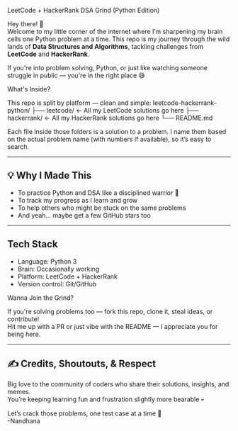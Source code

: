  LeetCode + HackerRank DSA Grind (Python Edition)

Hey there! 👋  
Welcome to my little corner of the internet where I’m sharpening my brain cells one Python problem at a time. This repo is my journey through the wild lands of **Data Structures and Algorithms**, tackling challenges from **LeetCode** and **HackerRank**.

If you're into problem solving, Python, or just like watching someone struggle in public — you're in the right place 😅

 What's Inside?

This repo is split by platform — clean and simple:
leetcode-hackerrank-python/
├── leetcode/ ← All my LeetCode solutions go here
├── hackerrank/ ← All my HackerRank solutions go here
└── README.md 

Each file inside those folders is a solution to a problem. I name them based on the actual problem name (with numbers if available), so it’s easy to search.

---

## 💡 Why I Made This

- To practice Python and DSA like a disciplined warrior 🥷
- To track my progress as I learn and grow
- To help others who might be stuck on the same problems
- And yeah... maybe get a few GitHub stars too 

---

##  Tech Stack

-  Language: Python 3
-  Brain: Occasionally working
-  Platform: LeetCode + HackerRank
-  Version control: Git/GitHub



 Wanna Join the Grind?

If you're solving problems too — fork this repo, clone it, steal ideas, or contribute!  
Hit me up with a PR or just vibe with the README — I appreciate you for being here.

---

## ✍️ Credits, Shoutouts, & Respect

Big love to the community of coders who share their solutions, insights, and memes.  
You’re keeping learning fun and frustration slightly more bearable 💀

Let’s crack those problems, one test case at a time 💪  
-Nandhana 



